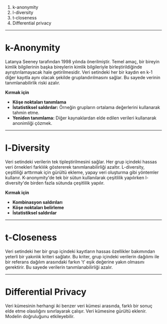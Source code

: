 1. k-anonymity
2. l-diversity
3. t-closeness
4. Differential privacy

---
# k-Anonymity

Latanya Seeney tarafından 1998 yılında önerilmiştir. Temel amaç, bir bireyin kimlik bilgilerinin başka bireylerin kimlik bilgileriyle birleştirildiğinde ayrıştırılamayacak hale getirilmesidir. Veri setindeki her bir kaydın en k-1 diğer kayıtla aynı olacak şekilde gruplandırılmasını sağlar. Bu sayede verinin tanımlanabilirlik riski azalır.

**Kırmak için**
- **Köşe noktaları tanımlama**
- **İstatistiksel saldırılar:** Örneğin grupların ortalama değerlerini kullanarak tahmin etme.
- **Yeniden tanımlama:** Diğer kaynaklardan elde edilen verileri kullanarak anonimliği çözmek.

---
# l-Diversity
Veri setindeki verilerin tek tipleştirilmesini sağlar. Her grup içindeki hassas veri örnekleri farklılık göstererek tanımlanabilirliği azaltır. L-diversity, çeşitliliği arttırmak için gürültü ekleme, yapay veri oluşturma gibi yöntemler kullanır. K-anonymity'de tek bir sütun kullanılarak çeşitlilik yapılırken l-diversity'de birden fazla sütunda çeşitlilik yapılır.

**Kırmak için**
- **Kombinasyon saldırıları**
- **Köşe noktaları belirleme**
- **İstatistiksel saldırılar**

---
# t-Closeness
Veri setindeki her bir grup içindeki kayıtların hassas özellikler bakımından yeterli bir yakınlık kriteri sağlatır. Bu kriter, grup içindeki verilerin dağılımı ile bir referans dağılım arasındaki farkın 't' eşik değerine yakın olmasını gerektirir. Bu sayede verilerin tanımlanabilirliği azalır. 

---
# Differential Privacy
Veri kümesinin herhangi iki benzer veri kümesi arasında, farklı bir sonuç elde etme olasılığını sınırlayarak çalışır. Veri kümesine gürültü eklenir. Modelin doğruluğunu etkileyebilir.

